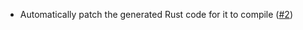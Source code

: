 - Automatically patch the generated Rust code for it to compile
  ([\#2](https://github.com/cosmos/ibc-proto-rs/issues/2))